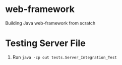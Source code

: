 # web-framework
Building Java web-framework from scratch

# Testing Server File
 1. Run `java -cp out tests.Server_Integration_Test`  
